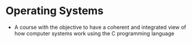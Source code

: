 # Operating Systems

- A course with the objective to have a coherent and integrated view of how computer systems work using the C programming language